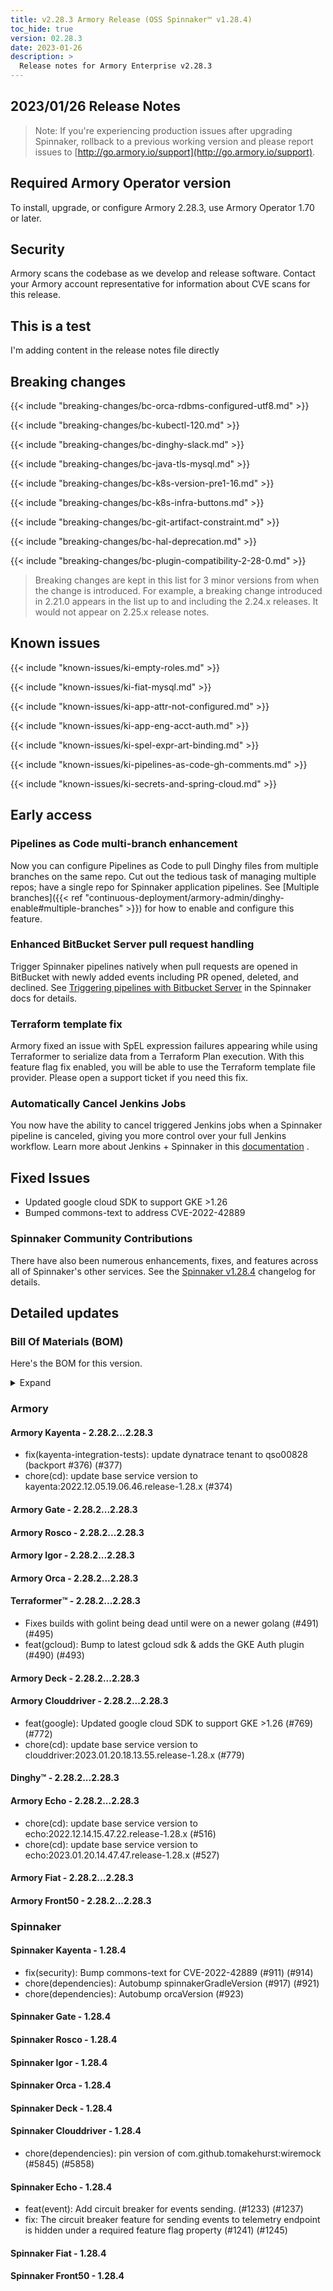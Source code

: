```yaml
---
title: v2.28.3 Armory Release (OSS Spinnaker™ v1.28.4)
toc_hide: true
version: 02.28.3
date: 2023-01-26
description: >
  Release notes for Armory Enterprise v2.28.3
---
```


## 2023/01/26 Release Notes

> Note: If you're experiencing production issues after upgrading Spinnaker, rollback to a previous working version and please report issues to [http://go.armory.io/support](http://go.armory.io/support).

## Required Armory Operator version

To install, upgrade, or configure Armory 2.28.3, use Armory Operator 1.70 or later.

## Security

Armory scans the codebase as we develop and release software. Contact your Armory account representative for information about CVE scans for this release.

## This is a test

I'm adding content in the release notes file directly

## Breaking changes
<!-- Copy/paste from the previous version if there are recent ones. We can drop breaking changes after 3 minor versions. Add new ones from OSS and Armory. -->

{{< include "breaking-changes/bc-orca-rdbms-configured-utf8.md" >}}

{{< include "breaking-changes/bc-kubectl-120.md" >}}

{{< include "breaking-changes/bc-dinghy-slack.md" >}}

{{< include "breaking-changes/bc-java-tls-mysql.md" >}}

{{< include "breaking-changes/bc-k8s-version-pre1-16.md" >}}

{{< include "breaking-changes/bc-k8s-infra-buttons.md" >}}

{{< include "breaking-changes/bc-git-artifact-constraint.md" >}}

{{< include "breaking-changes/bc-hal-deprecation.md" >}}

{{< include "breaking-changes/bc-plugin-compatibility-2-28-0.md" >}}


> Breaking changes are kept in this list for 3 minor versions from when the change is introduced. For example, a breaking change introduced in 2.21.0 appears in the list up to and including the 2.24.x releases. It would not appear on 2.25.x release notes.

## Known issues
<!-- Copy/paste known issues from the previous version if they're not fixed. Add new ones from OSS and Armory. If there aren't any issues, state that so readers don't think we forgot to fill out this section. -->

{{< include "known-issues/ki-empty-roles.md" >}}

{{< include "known-issues/ki-fiat-mysql.md" >}}

{{< include "known-issues/ki-app-attr-not-configured.md" >}}

{{< include "known-issues/ki-app-eng-acct-auth.md" >}}

{{< include "known-issues/ki-spel-expr-art-binding.md" >}}

{{< include "known-issues/ki-pipelines-as-code-gh-comments.md" >}}

{{< include "known-issues/ki-secrets-and-spring-cloud.md" >}}

## Early access

### Pipelines as Code multi-branch enhancement

Now you can configure Pipelines as Code to pull Dinghy files from multiple branches on the same repo. Cut out the tedious task of managing multiple repos; have a single repo for Spinnaker application pipelines. See [Multiple branches]({{< ref "continuous-deployment/armory-admin/dinghy-enable#multiple-branches" >}}) for how to enable and configure this feature.

### Enhanced BitBucket Server pull request handling

Trigger Spinnaker pipelines natively when pull requests are opened in BitBucket with newly added events including PR opened, deleted, and declined. See [Triggering pipelines with Bitbucket Server](https://spinnaker.io/docs/guides/user/pipeline/triggers/bitbucket-events/) in the Spinnaker docs for details.

<!-- Spinnaker docs PR https://github.com/spinnaker/spinnaker.io/pull/285 -->

### Terraform template fix

Armory fixed an issue with SpEL expression failures appearing while using Terraformer to serialize data from a Terraform Plan execution. With this feature flag fix enabled, you will be able to use the Terraform template file provider. Please open a support ticket if you need this fix.

### Automatically Cancel Jenkins Jobs

You now have the ability to cancel triggered Jenkins jobs when a Spinnaker pipeline is canceled, giving you more control over your full Jenkins workflow. Learn more about Jenkins + Spinnaker in this [documentation](https://spinnaker.io/changelogs/1.29.0-changelog/#orca) .

## Fixed Issues

* Updated google cloud SDK to support GKE >1.26
* Bumped commons-text to address CVE-2022-42889

<!--
Each item category (such as UI) under here should be an h3 (###). List the following info that service owners should be able to provide:
- Major changes or new features we want to call out for Armory and OSS. Changes should be grouped under end user understandable sections. For example, instead of Deck, use UI. Instead of Fiat, use Permissions.
- Fixes to any known issues from previous versions that we have in release notes. These can all be grouped under a Fixed issues H3.
-->




###  Spinnaker Community Contributions

There have also been numerous enhancements, fixes, and features across all of Spinnaker's other services. See the
[Spinnaker v1.28.4](https://www.spinnaker.io/changelogs/1.28.4-changelog/) changelog for details.

## Detailed updates

### Bill Of Materials (BOM)

Here's the BOM for this version.
<details><summary>Expand</summary>
<pre class="highlight">
<code>artifactSources:
  dockerRegistry: docker.io/armory
dependencies:
  redis:
    commit: null
    version: 2:2.8.4-2
services:
  clouddriver:
    commit: 66e1a26166ed649ebfb0ad6b0ac830924d2d6df2
    version: 2.28.3
  deck:
    commit: dd17c153eaf117ab7990c11182a6bdc887d020f9
    version: 2.28.3
  dinghy:
    commit: c4ed5b19dbcfefe8dea14cdff7df9a8ab540eba3
    version: 2.28.3
  echo:
    commit: 53bebfd6900b3de124dde043a00d164aa2e50773
    version: 2.28.3
  fiat:
    commit: 48c8759b0878fd1b86b91dae9ee288afcf03dd39
    version: 2.28.3
  front50:
    commit: fab8841982330e7537629c9f24f41205cd5863fd
    version: 2.28.3
  gate:
    commit: 65bdd30238312bbca2dce613825eda7ae88f1dfa
    version: 2.28.3
  igor:
    commit: 61ce26babfcd0bdf62872c24e707ca5b5371a381
    version: 2.28.3
  kayenta:
    commit: 0333b9ed6153acfc090edcfa38e3514439e2863c
    version: 2.28.3
  monitoring-daemon:
    commit: null
    version: 2.26.0
  monitoring-third-party:
    commit: null
    version: 2.26.0
  orca:
    commit: 76fe72a46566bb404eb4db4c842ecb0775c546bf
    version: 2.28.3
  rosco:
    commit: 945f21dec252da7dd2e00c8d23a1687aa3b9841a
    version: 2.28.3
  terraformer:
    commit: 3764e523e17dfdd4cf309dc2bd7c13d9b804f309
    version: 2.28.3
timestamp: "2023-01-20 19:07:29"
version: 2.28.3
</code>
</pre>
</details>

### Armory


#### Armory Kayenta - 2.28.2...2.28.3

  - fix(kayenta-integration-tests): update dynatrace tenant to qso00828 (backport #376) (#377)
  - chore(cd): update base service version to kayenta:2022.12.05.19.06.46.release-1.28.x (#374)

#### Armory Gate - 2.28.2...2.28.3


#### Armory Rosco - 2.28.2...2.28.3


#### Armory Igor - 2.28.2...2.28.3


#### Armory Orca - 2.28.2...2.28.3


#### Terraformer™ - 2.28.2...2.28.3

  - Fixes builds with golint being dead until were on a newer golang (#491) (#495)
  - feat(gcloud): Bump to latest gcloud sdk & adds the GKE Auth plugin (#490) (#493)

#### Armory Deck - 2.28.2...2.28.3


#### Armory Clouddriver - 2.28.2...2.28.3

  - feat(google): Updated google cloud SDK to support GKE >1.26 (#769) (#772)
  - chore(cd): update base service version to clouddriver:2023.01.20.18.13.55.release-1.28.x (#779)

#### Dinghy™ - 2.28.2...2.28.3


#### Armory Echo - 2.28.2...2.28.3

  - chore(cd): update base service version to echo:2022.12.14.15.47.22.release-1.28.x (#516)
  - chore(cd): update base service version to echo:2023.01.20.14.47.47.release-1.28.x (#527)

#### Armory Fiat - 2.28.2...2.28.3


#### Armory Front50 - 2.28.2...2.28.3



### Spinnaker


#### Spinnaker Kayenta - 1.28.4

  - fix(security): Bump commons-text for CVE-2022-42889 (#911) (#914)
  - chore(dependencies): Autobump spinnakerGradleVersion (#917) (#921)
  - chore(dependencies): Autobump orcaVersion (#923)

#### Spinnaker Gate - 1.28.4


#### Spinnaker Rosco - 1.28.4


#### Spinnaker Igor - 1.28.4


#### Spinnaker Orca - 1.28.4


#### Spinnaker Deck - 1.28.4


#### Spinnaker Clouddriver - 1.28.4

  - chore(dependencies): pin version of com.github.tomakehurst:wiremock (#5845) (#5858)

#### Spinnaker Echo - 1.28.4

  - feat(event): Add circuit breaker for events sending. (#1233) (#1237)
  - fix: The circuit breaker feature for sending events to telemetry endpoint is hidden under a required feature flag property (#1241) (#1245)

#### Spinnaker Fiat - 1.28.4


#### Spinnaker Front50 - 1.28.4


